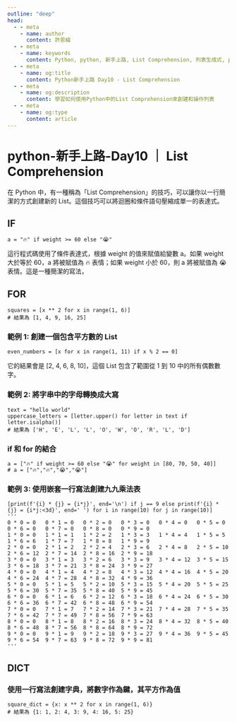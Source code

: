 ```yaml
---
outline: "deep"
head:
  - - meta
    - name: author
      content: 許恩綸
  - - meta
    - name: keywords
      content: Python, python, 新手上路, List Comprehension, 列表生成式, python一行寫法
  - - meta
    - name: og:title
      content: Python新手上路 Day10 - List Comprehension
  - - meta
    - name: og:description
      content: 學習如何使用Python中的List Comprehension來創建和操作列表
  - - meta
    - name: og:type
      content: article
---
```


# python-新手上路-Day10 ｜ List Comprehension

在 Python 中，有一種稱為「List Comprehension」的技巧，可以讓你以一行簡潔的方式創建新的 List。這個技巧可以將迴圈和條件語句壓縮成單一的表達式。

## IF

```python=
a = "🔥" if weight >= 60 else "😭"
```

這行程式碼使用了條件表達式，根據 weight 的值來賦值給變數 a。如果 weight 大於等於 60，a 將被賦值為 🔥 表情；如果 weight 小於 60，則 a 將被賦值為 😭 表情。這是一種簡潔的寫法，

## FOR

```python=
squares = [x ** 2 for x in range(1, 6)]
# 結果為 [1, 4, 9, 16, 25]
```

### 範例 1: 創建一個包含平方數的 List

```python=
even_numbers = [x for x in range(1, 11) if x % 2 == 0]
```

它的結果會是 [2, 4, 6, 8, 10]，這個 List 包含了範圍從 1 到 10 中的所有偶數數字。

### 範例 2: 將字串中的字母轉換成大寫

```python=
text = "hello world"
uppercase_letters = [letter.upper() for letter in text if letter.isalpha()]
# 結果為 ['H', 'E', 'L', 'L', 'O', 'W', 'O', 'R', 'L', 'D']
```

### if 和 for 的結合

```python=
a = ["🔥" if weight >= 60 else "😭" for weight in [80, 70, 50, 40]]
# a = ["🔥","🔥","😭","😭"]
```

### 範例 3: 使用嵌套一行寫法創建九九乘法表

```python=
[print(f'{i} * {j} = {i*j}', end='\n') if j == 9 else print(f'{i} * {j} = {i*j:<3d}', end=' ') for i in range(10) for j in range(10)]
'''
0 * 0 = 0   0 * 1 = 0   0 * 2 = 0   0 * 3 = 0   0 * 4 = 0   0 * 5 = 0   0 * 6 = 0   0 * 7 = 0   0 * 8 = 0   0 * 9 = 0
1 * 0 = 0   1 * 1 = 1   1 * 2 = 2   1 * 3 = 3   1 * 4 = 4   1 * 5 = 5   1 * 6 = 6   1 * 7 = 7   1 * 8 = 8   1 * 9 = 9
2 * 0 = 0   2 * 1 = 2   2 * 2 = 4   2 * 3 = 6   2 * 4 = 8   2 * 5 = 10  2 * 6 = 12  2 * 7 = 14  2 * 8 = 16  2 * 9 = 18
3 * 0 = 0   3 * 1 = 3   3 * 2 = 6   3 * 3 = 9   3 * 4 = 12  3 * 5 = 15  3 * 6 = 18  3 * 7 = 21  3 * 8 = 24  3 * 9 = 27
4 * 0 = 0   4 * 1 = 4   4 * 2 = 8   4 * 3 = 12  4 * 4 = 16  4 * 5 = 20  4 * 6 = 24  4 * 7 = 28  4 * 8 = 32  4 * 9 = 36
5 * 0 = 0   5 * 1 = 5   5 * 2 = 10  5 * 3 = 15  5 * 4 = 20  5 * 5 = 25  5 * 6 = 30  5 * 7 = 35  5 * 8 = 40  5 * 9 = 45
6 * 0 = 0   6 * 1 = 6   6 * 2 = 12  6 * 3 = 18  6 * 4 = 24  6 * 5 = 30  6 * 6 = 36  6 * 7 = 42  6 * 8 = 48  6 * 9 = 54
7 * 0 = 0   7 * 1 = 7   7 * 2 = 14  7 * 3 = 21  7 * 4 = 28  7 * 5 = 35  7 * 6 = 42  7 * 7 = 49  7 * 8 = 56  7 * 9 = 63
8 * 0 = 0   8 * 1 = 8   8 * 2 = 16  8 * 3 = 24  8 * 4 = 32  8 * 5 = 40  8 * 6 = 48  8 * 7 = 56  8 * 8 = 64  8 * 9 = 72
9 * 0 = 0   9 * 1 = 9   9 * 2 = 18  9 * 3 = 27  9 * 4 = 36  9 * 5 = 45  9 * 6 = 54  9 * 7 = 63  9 * 8 = 72  9 * 9 = 81
'''
```

## DICT

### 使用一行寫法創建字典，將數字作為鍵，其平方作為值

```python=
square_dict = {x: x ** 2 for x in range(1, 6)}
# 結果為 {1: 1, 2: 4, 3: 9, 4: 16, 5: 25}
```
